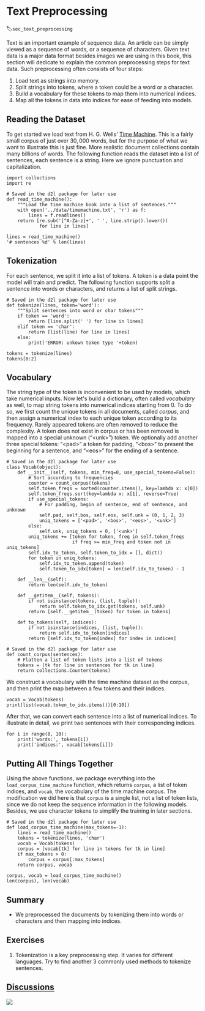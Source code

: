 # Text Preprocessing
:label:`sec_text_preprocessing`

Text is an important example of sequence data. An article can be simply viewed as a sequence of words, or a sequence of characters. Given text data is a major data format besides images we are using in this book, this section will dedicate to explain the common preprocessing steps for text data. Such preprocessing often consists of four steps:

1. Load text as strings into memory.
1. Split strings into tokens, where a token could be a word or a character. 
1. Build a vocabulary for these tokens to map them into numerical indices. 
1. Map all the tokens in data into indices for ease of feeding into models. 


## Reading the Dataset

To get started we load text from H. G. Wells' [Time Machine](http://www.gutenberg.org/ebooks/35). This is a fairly small corpus of just over $30,000$ words, but for the purpose of what we want to illustrate this is just fine. More realistic document collections contain many billions of words. The following function reads the dataset into a list of sentences, each sentence is a string. Here we ignore punctuation and capitalization.

```{.python .input}
import collections
import re

# Saved in the d2l package for later use
def read_time_machine():
    """Load the time machine book into a list of sentences."""
    with open('../data/timemachine.txt', 'r') as f:
        lines = f.readlines()
    return [re.sub('[^A-Za-z]+', ' ', line.strip().lower())
            for line in lines]

lines = read_time_machine()
'# sentences %d' % len(lines)
```

## Tokenization

For each sentence, we split it into a list of tokens. A token is a data point the model will train and predict. The following function supports split a sentence into words or characters, and returns a list of split strings.

```{.python .input}
# Saved in the d2l package for later use
def tokenize(lines, token='word'):
    """Split sentences into word or char tokens"""
    if token == 'word':
        return [line.split(' ') for line in lines]
    elif token == 'char':
        return [list(line) for line in lines]
    else:
        print('ERROR: unkown token type '+token)

tokens = tokenize(lines)
tokens[0:2]
```

## Vocabulary

The string type of the token is inconvenient to be used by models, which take numerical inputs. Now let's build a dictionary, often called *vocabulary* as well, to map string tokens into numerical indices starting from 0. To do so, we first count the unique tokens in all documents, called *corpus*, and then assign a numerical index to each unique token according to its frequency. Rarely appeared tokens are often removed to reduce the complexity. A token does not exist in corpus or has been removed is mapped into a special unknown (“&lt;unk&gt;”) token. We optionally add another three special tokens: “&lt;pad&gt;” a token for padding, “&lt;bos&gt;” to present the beginning for a sentence, and “&lt;eos&gt;” for the ending of a sentence.

```{.python .input  n=9}
# Saved in the d2l package for later use
class Vocab(object):
    def __init__(self, tokens, min_freq=0, use_special_tokens=False):
        # Sort according to frequencies
        counter = count_corpus(tokens)
        self.token_freqs = sorted(counter.items(), key=lambda x: x[0])
        self.token_freqs.sort(key=lambda x: x[1], reverse=True)
        if use_special_tokens:
            # For padding, begin of sentence, end of sentence, and unknown
            self.pad, self.bos, self.eos, self.unk = (0, 1, 2, 3)
            uniq_tokens = ['<pad>', '<bos>', '<eos>', '<unk>']
        else:
            self.unk, uniq_tokens = 0, ['<unk>']
        uniq_tokens += [token for token, freq in self.token_freqs
                        if freq >= min_freq and token not in uniq_tokens]
        self.idx_to_token, self.token_to_idx = [], dict()
        for token in uniq_tokens:
            self.idx_to_token.append(token)
            self.token_to_idx[token] = len(self.idx_to_token) - 1

    def __len__(self):
        return len(self.idx_to_token)

    def __getitem__(self, tokens):
        if not isinstance(tokens, (list, tuple)):
            return self.token_to_idx.get(tokens, self.unk)
        return [self.__getitem__(token) for token in tokens]

    def to_tokens(self, indices):
        if not isinstance(indices, (list, tuple)):
            return self.idx_to_token[indices]
        return [self.idx_to_token[index] for index in indices]

# Saved in the d2l package for later use
def count_corpus(sentences):
    # Flatten a list of token lists into a list of tokens
    tokens = [tk for line in sentences for tk in line]
    return collections.Counter(tokens)
```

We construct a vocabulary with the time machine dataset as the corpus, and then print the map between a few tokens and their indices.

```{.python .input  n=23}
vocab = Vocab(tokens)
print(list(vocab.token_to_idx.items())[0:10])
```

After that, we can convert each sentence into a list of numerical indices. To illustrate in detail, we print two sentences with their corresponding indices.

```{.python .input  n=25}
for i in range(8, 10):
    print('words:', tokens[i])
    print('indices:', vocab[tokens[i]])
```

## Putting All Things Together

Using the above functions, we package everything into the `load_corpus_time_machine` function, which returns `corpus`, a list of token indices, and `vocab`, the vocabulary of the time machine corpus. The modification we did here is that `corpus` is a single list, not a list of token lists, since we do not keep the sequence information in the following models. Besides, we use character tokens to simplify the training in later sections.

```{.python .input}
# Saved in the d2l package for later use
def load_corpus_time_machine(max_tokens=-1):
    lines = read_time_machine()
    tokens = tokenize(lines, 'char')
    vocab = Vocab(tokens)
    corpus = [vocab[tk] for line in tokens for tk in line]
    if max_tokens > 0:
        corpus = corpus[:max_tokens]
    return corpus, vocab

corpus, vocab = load_corpus_time_machine()
len(corpus), len(vocab)
```

## Summary

* We preprocessed the documents by tokenizing them into words or characters and then mapping into indices.


## Exercises

1. Tokenization is a key preprocessing step. It varies for different languages. Try to find another 3 commonly used methods to tokenize sentences. 

## [Discussions](https://discuss.mxnet.io/t/2363)

![](../img/qr_lang-model-dataset.svg)
